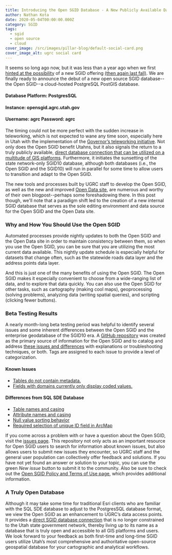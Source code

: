 ```yaml
---
title: Introducing the Open SGID Database - A New Publicly Available Data Offering
author: Nathan Kota
date: 2020-05-04T00:00:00.000Z
category: SGID
tags:
  - sgid
  - open source
  - cloud
cover_image: /src/images/pillar-blog/default-social-card.png
cover_image_alt: ugrc social card
---
```


It seems so long ago now, but it was less than a year ago when we first [hinted at the possibility](/blog/2019-06-11-sgid-then-and-now#where-is-the-sgid-going) of a new SGID offering [(then again last fall)](/blog/2019-11-12-sgid-product-relaunch-update#potential-google-cloud-managed-postgis). We are finally ready to announce the debut of a new open source SGID database--the Open SGID--a cloud-hosted PostgreSQL PostGIS database.

<div class="flex flex-col justify-center items-center max-w-1/2">
  <h4><strong>Database Platform</strong>: PostgresSQL</h4>
  <h4><strong>Instance</strong>: opensgid.agrc.utah.gov</h4>
  <h4><strong>Username</strong>: agrc <strong>Password</strong>: agrc</h4>
</div>

The timing could not be more perfect with the sudden increase in teleworking, which is not expected to wane any time soon, especially here in Utah with the implementation of the [Governor’s teleworking initiative](https://governor.utah.gov/2019/07/16/state-of-utah-introduces-teleworking-program-for-employees/). Not only does the Open SGID benefit Utahns, but it also signals the return to a truly publicly available, [direct database connection that can be utilized on a multitude of GIS platforms](/documentation/sgid/open-sgid). Furthermore, it initiates the sunsetting of the state network-only SGID10 database, although both databases (i.e., the Open SGID and the SGID10) will run in parallel for some time to allow users to transition and adapt to the Open SGID.

The new tools and processes built by UGRC staff to develop the Open SGID, as well as the new and improved [Open Data site](https://opendata.gis.utah.gov/), are numerous and worthy of their own blogpost--perhaps some foreshadowing there. In this post though, we'll note that a paradigm shift led to the creation of a new internal SGID database that serves as the sole editing environment and data source for the Open SGID and the Open Data site.

### Why and How You Should Use the Open SGID

Automated processes provide nightly updates to both the Open SGID and the Open Data site in order to maintain consistency between them, so when you use the Open SGID, you can be sure that you are utilizing the most current data available. This nightly update schedule is especially helpful for datasets that change often, such as the statewide roads data layer and the address points data layer.

And this is just one of the many benefits of using the Open SGID. The Open SGID makes it especially convenient to choose from a wide-ranging list of data, and to explore that data quickly. You can also use the Open SGID for other tasks, such as cartography (making cool maps), geoprocessing (solving problems), analyzing data (writing spatial queries), and scripting (clicking fewer buttons).

### Beta Testing Results

A nearly month-long beta testing period was helpful to identify several issues and some inherent differences between the Open SGID and the enterprise geodatabase of the SGID10 era. A [GitHub repository](https://github.com/agrc/open-sgid) was created as the primary source of information for the Open SGID and to catalog and address [these issues and differences](https://github.com/agrc/open-sgid/issues) with explanations or troubleshooting techniques, or both. Tags are assigned to each issue to provide a level of categorization.

#### Known Issues

- [Tables do not contain metadata.](https://github.com/agrc/open-sgid/issues/5)
- [Fields with domains currently only display coded values.](https://github.com/agrc/open-sgid/issues/7)

#### Differences from SQL SDE Database

- [Table names and casing](https://github.com/agrc/open-sgid/issues/12)
- [Attribute names and casing](https://github.com/agrc/open-sgid/issues/13)
- [Null value sorting behavior](https://github.com/agrc/open-sgid/issues/6)
- [Required selection of unique ID field in ArcMap](https://github.com/agrc/open-sgid/issues/9)

If you come across a problem with or have a question about the Open SGID, visit the [issues page](https://github.com/agrc/open-sgid/issues). This repository not only acts as an important resource for Open SGID users to search for information about known issues, but also allows users to submit new issues they encounter, so UGRC staff and the general user population can collectively offer feedback and solutions. If you have not yet found an answer or solution to your topic, you can use the green _New issue_ button to submit it to the community. Also be sure to check out the [Open SGID Policy and Terms of Use page](/documentation/policy/open-sgid), which provides additional information.

### A Truly Open Database

Although it may take some time for traditional Esri clients who are familiar with the SQL SDE database to adjust to the PostgresSQL database format, we view the Open SGID as an enhancement to UGRC’s data access points. It provides a [direct SGID database connection](/documentation/sgid/open-sgid) that is no longer constrained to the Utah state government network, thereby living up to its name as a database that is truly open and accessible to all GIS platforms and users. We look forward to your feedback as both first-time and long-time SGID users utilize Utah’s most comprehensive and authoritative open-source geospatial database for your cartographic and analytical workflows.
